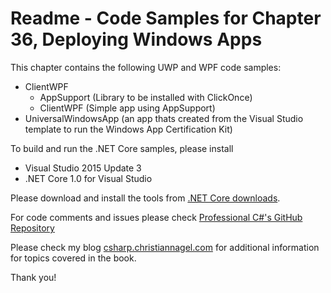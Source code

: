 # Readme - Code Samples for Chapter 36, Deploying Windows Apps

This chapter contains the following UWP and WPF code samples:

* ClientWPF
    * AppSupport (Library to be installed with ClickOnce)
    * ClientWPF (Simple app using AppSupport)
* UniversalWindowsApp (an app thats created from the Visual Studio template to run the Windows App Certification Kit)

To build and run the .NET Core samples, please install
* Visual Studio 2015 Update 3
* .NET Core 1.0 for Visual Studio

Please download and install the tools from [.NET Core downloads](https://www.microsoft.com/net/core#windows).
 
For code comments and issues please check [Professional C#'s GitHub Repository](https://github.com/ProfessionalCSharp/ProfessionalCSharp6)

Please check my blog [csharp.christiannagel.com](https://csharp.christiannagel.com "csharp.christiannagel.com") for additional information for topics covered in the book.

Thank you!